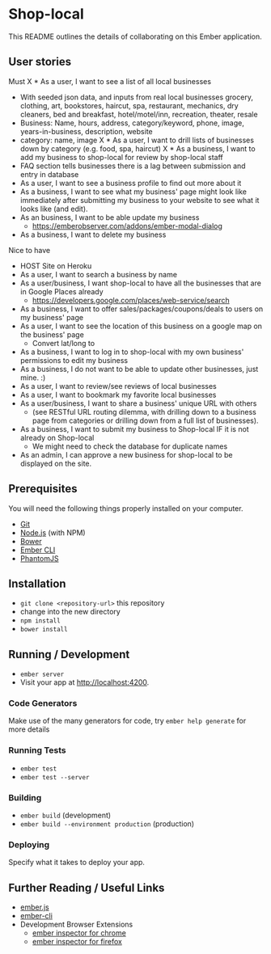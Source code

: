 # Shop-local

This README outlines the details of collaborating on this Ember application.

## User stories

Must
X * As a user, I want to see a list of all local businesses
  * With seeded json data, and inputs from real local businesses
    grocery, clothing, art, bookstores, haircut, spa, restaurant, mechanics, dry cleaners, bed and breakfast, hotel/motel/inn, recreation, theater, resale
  * Business: Name, hours, address, category/keyword, phone, image, years-in-business, description, website
  * category: name, image
X * As a user, I want to drill lists of businesses down by category (e.g. food, spa, haircut)
X * As a business, I want to add my business to shop-local for review by shop-local staff
  * FAQ section tells businesses there is a lag between submission and entry in database
  * As a user, I want to see a business profile to find out more about it
  * As a business, I want to see what my business' page might look like immediately after submitting my business to your website to see what it looks like (and edit).
* As an business, I want to be able update my business
  * https://emberobserver.com/addons/ember-modal-dialog
* As a business, I want to delete my business

Nice to have
* HOST Site on Heroku
* As a user, I want to search a business by name
* As a user/business, I want shop-local to have all the businesses that are in Google Places already
  * https://developers.google.com/places/web-service/search
* As a business, I want to offer sales/packages/coupons/deals to users on my business' page
* As a user, I want to see the location of this business on a google map on the business' page
  * Convert lat/long to
* As a business, I want to log in to shop-local with my own business' permissions to edit my business
* As a business, I do not want to be able to update other businesses, just mine. :)
* As a user, I want to review/see reviews of local businesses
* As a user, I want to bookmark my favorite local businesses
* As a user/business, I want to share a business' unique URL with others
  * (see RESTful URL routing dilemma, with drilling down to a business page from categories or drilling down from a full list of businesses).
* As a business, I want to submit my business to Shop-local IF it is not already on Shop-local
  * We might need to check the database for duplicate names
* As an admin, I can approve a new business for shop-local to be displayed on the site.


## Prerequisites

You will need the following things properly installed on your computer.

* [Git](http://git-scm.com/)
* [Node.js](http://nodejs.org/) (with NPM)
* [Bower](http://bower.io/)
* [Ember CLI](http://ember-cli.com/)
* [PhantomJS](http://phantomjs.org/)

## Installation

* `git clone <repository-url>` this repository
* change into the new directory
* `npm install`
* `bower install`

## Running / Development

* `ember server`
* Visit your app at [http://localhost:4200](http://localhost:4200).

### Code Generators

Make use of the many generators for code, try `ember help generate` for more details

### Running Tests

* `ember test`
* `ember test --server`

### Building

* `ember build` (development)
* `ember build --environment production` (production)

### Deploying

Specify what it takes to deploy your app.

## Further Reading / Useful Links

* [ember.js](http://emberjs.com/)
* [ember-cli](http://ember-cli.com/)
* Development Browser Extensions
  * [ember inspector for chrome](https://chrome.google.com/webstore/detail/ember-inspector/bmdblncegkenkacieihfhpjfppoconhi)
  * [ember inspector for firefox](https://addons.mozilla.org/en-US/firefox/addon/ember-inspector/)
